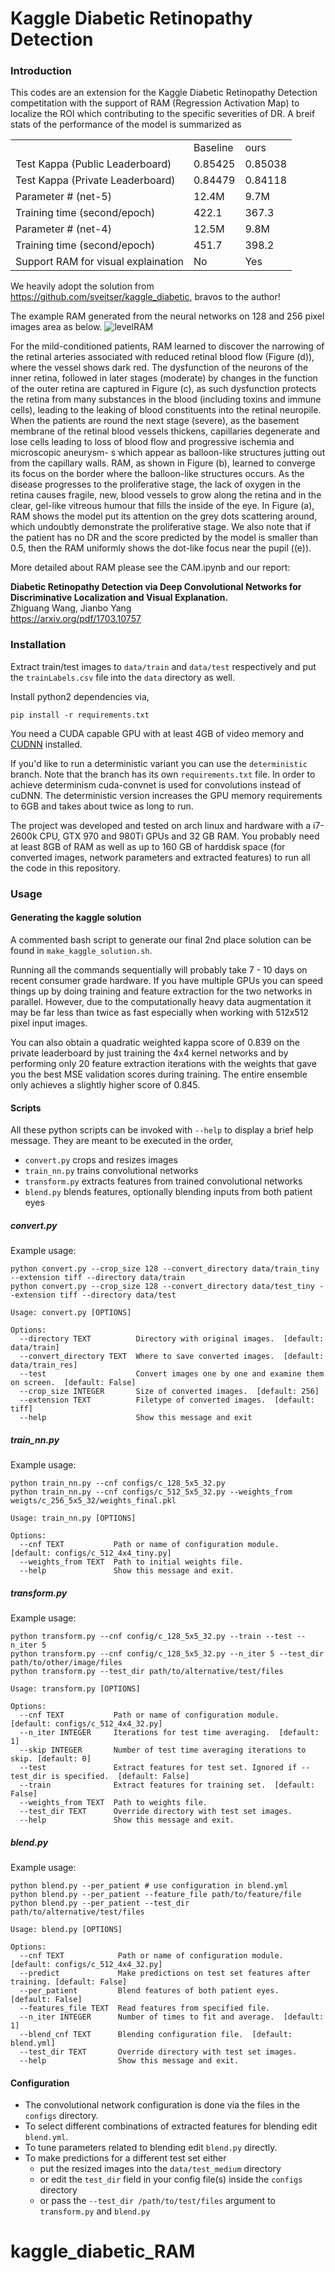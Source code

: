 # Kaggle Diabetic Retinopathy Detection
### Introduction
This codes are an extension for the Kaggle Diabetic Retinopathy Detection competitation with the support of RAM (Regression Activation Map) to localize the ROI which contributing to the specific severities of DR. A breif stats of the performance of the model is summarized as 

|                                  |          |          | 
|----------------------------------|----------|----------| 
|                                  |Baseline  |  ours    | 
| Test Kappa (Public Leaderboard)  | 0.85425  | 0.85038  | 
| Test Kappa (Private Leaderboard) | 0.84479  | 0.84118  | 
| Parameter # (net-5)              | 12.4M    | 9.7M     | 
| Training time (second/epoch)     | 422.1    | 367.3    | 
| Parameter # (net-4)              | 12.5M    | 9.8M     | 
| Training time (second/epoch)     | 451.7    | 398.2    | 
| Support RAM for visual explaination                   | No       | Yes    |

We heavily adopt the solution from https://github.com/sveitser/kaggle_diabetic, bravos to the author!

The example RAM generated from the neural networks on 128 and 256 pixel images area as below.
![levelRAM](https://www.dropbox.com/s/8nc89ovymsn0f49/levelRAM.png?dl=1)

For the mild-conditioned patients, RAM learned to discover the narrowing of the retinal arteries associated with
reduced retinal blood flow (Figure (d)), where the vessel
shows dark red. The dysfunction of the neurons of the inner
retina, followed in later stages (moderate) by changes in the
function of the outer retina are captured in Figure (c), as
such dysfunction protects the retina from many substances
in the blood (including toxins and immune cells), leading to
the leaking of blood constituents into the retinal neuropile.
When the patients are round the next stage (severe), as the
basement membrane of the retinal blood vessels thickens,
capillaries degenerate and lose cells leading to loss of blood
flow and progressive ischemia and microscopic aneurysm-
s which appear as balloon-like structures jutting out from
the capillary walls. RAM, as shown in Figure (b), learned
to converge its focus on the border where the balloon-like
structures occurs. As the disease progresses to the proliferative stage, the lack of oxygen in the retina causes fragile,
new, blood vessels to grow along the retina and in the clear,
gel-like vitreous humour that fills the inside of the eye. In
Figure (a), RAM shows the model put its attention on the
grey dots scattering around, which undoubtly demonstrate
the proliferative stage. We also note that if the patient has
no DR and the score predicted by the model is smaller than
0.5, then the RAM uniformly shows the dot-like focus near
the pupil ((e)).

More detailed about RAM please see the CAM.ipynb and our report:

**Diabetic Retinopathy Detection via Deep Convolutional Networks for Discriminative Localization and Visual Explanation.**<br />
Zhiguang Wang, Jianbo Yang <br />
https://arxiv.org/pdf/1703.10757


### Installation

Extract train/test images to `data/train` and `data/test` respectively and
put the `trainLabels.csv` file into the `data` directory as well.

Install python2 dependencies via,
```
pip install -r requirements.txt
```
You need a CUDA capable GPU with at least 4GB of video memory and
[CUDNN](https://developer.nvidia.com/cudnn) installed.

If you'd like to run a deterministic variant you can use the `deterministic`
branch. Note that the branch has its own `requirements.txt` file.
In order to achieve determinism cuda-convnet is used for convolutions instead
of cuDNN. The deterministic version increases the GPU memory requirements
to 6GB and takes about twice as long to run.

The project was developed and tested on arch linux and hardware with a i7-2600k CPU,
GTX 970 and 980Ti GPUs and 32 GB RAM. You probably need at least 8GB of RAM as
well as up to 160 GB of harddisk space (for converted images, network
parameters and extracted features) to run all the code in this repository.

### Usage
#### Generating the kaggle solution
A commented bash script to generate our final 2nd place solution can be found
in `make_kaggle_solution.sh`.

Running all the commands sequentially will probably take 7 - 10 days on recent
consumer grade hardware. If you have multiple GPUs you can speed things up
by doing training and feature extraction for the two networks in parallel.
However, due to the computationally heavy data augmentation it may be far less than
twice as fast especially when working with 512x512 pixel input images.

You can also obtain a quadratic weighted kappa score of 0.839 on the private
leaderboard by just training the 4x4 kernel networks and by performing only 20
feature extraction iterations with the weights that gave you the best MSE
validation scores during training. The entire ensemble only achieves a
slightly higher score of 0.845.

#### Scripts
All these python scripts can be invoked with `--help` to display a brief help
message. They are meant to be executed in the order,

- `convert.py` crops and resizes images
- `train_nn.py` trains convolutional networks
- `transform.py` extracts features from trained convolutional networks
- `blend.py` blends features, optionally blending inputs from both patient eyes

##### convert.py
Example usage:
```
python convert.py --crop_size 128 --convert_directory data/train_tiny --extension tiff --directory data/train
python convert.py --crop_size 128 --convert_directory data/test_tiny --extension tiff --directory data/test
```
```
Usage: convert.py [OPTIONS]

Options:
  --directory TEXT          Directory with original images.  [default: data/train]
  --convert_directory TEXT  Where to save converted images.  [default: data/train_res]
  --test                    Convert images one by one and examine them on screen.  [default: False]
  --crop_size INTEGER       Size of converted images.  [default: 256]
  --extension TEXT          Filetype of converted images.  [default: tiff]
  --help                    Show this message and exit
```
##### train_nn.py
Example usage:
```
python train_nn.py --cnf configs/c_128_5x5_32.py
python train_nn.py --cnf configs/c_512_5x5_32.py --weights_from weigts/c_256_5x5_32/weights_final.pkl
```
```
Usage: train_nn.py [OPTIONS]

Options:
  --cnf TEXT           Path or name of configuration module.  [default: configs/c_512_4x4_tiny.py]
  --weights_from TEXT  Path to initial weights file.
  --help               Show this message and exit.
```

##### transform.py
Example usage:
```
python transform.py --cnf config/c_128_5x5_32.py --train --test --n_iter 5
python transform.py --cnf config/c_128_5x5_32.py --n_iter 5 --test_dir path/to/other/image/files
python transform.py --test_dir path/to/alternative/test/files
```
```
Usage: transform.py [OPTIONS]

Options:
  --cnf TEXT           Path or name of configuration module.  [default: configs/c_512_4x4_32.py]
  --n_iter INTEGER     Iterations for test time averaging.  [default: 1]
  --skip INTEGER       Number of test time averaging iterations to skip. [default: 0]
  --test               Extract features for test set. Ignored if --test_dir is specified.  [default: False]
  --train              Extract features for training set.  [default: False]
  --weights_from TEXT  Path to weights file.
  --test_dir TEXT      Override directory with test set images.
  --help               Show this message and exit.
```
##### blend.py
Example usage:
```
python blend.py --per_patient # use configuration in blend.yml
python blend.py --per_patient --feature_file path/to/feature/file
python blend.py --per_patient --test_dir path/to/alternative/test/files

```
```
Usage: blend.py [OPTIONS]

Options:
  --cnf TEXT            Path or name of configuration module.  [default: configs/c_512_4x4_32.py]
  --predict             Make predictions on test set features after training. [default: False]
  --per_patient         Blend features of both patient eyes.  [default: False]
  --features_file TEXT  Read features from specified file.
  --n_iter INTEGER      Number of times to fit and average.  [default: 1]
  --blend_cnf TEXT      Blending configuration file.  [default: blend.yml]
  --test_dir TEXT       Override directory with test set images.
  --help                Show this message and exit.
```

#### Configuration

- The convolutional network configuration is done via the files in the `configs` directory.
- To select different combinations of extracted features for blending edit  `blend.yml`.
- To tune parameters related to blending edit `blend.py` directly.
- To make predictions for a different test set either
  + put the resized images into the `data/test_medium` directory
  + or edit the `test_dir` field in your config file(s) inside the `configs` directory
  + or pass the `--test_dir /path/to/test/files` argument to `transform.py` and `blend.py`

# kaggle_diabetic_RAM

